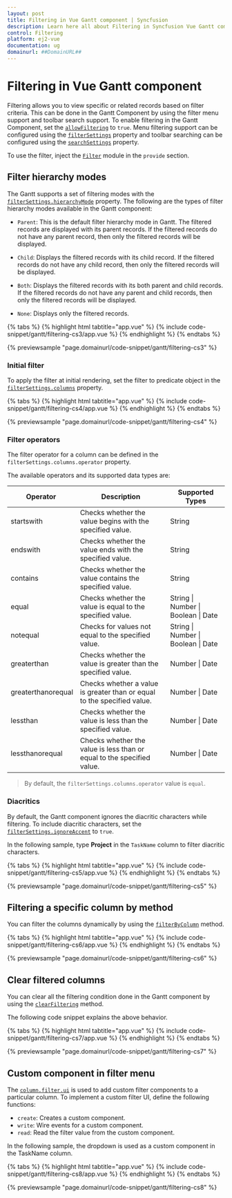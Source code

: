 ```yaml
---
layout: post
title: Filtering in Vue Gantt component | Syncfusion
description: Learn here all about Filtering in Syncfusion Vue Gantt component of Syncfusion Essential JS 2 and more.
control: Filtering 
platform: ej2-vue
documentation: ug
domainurl: ##DomainURL##
---
```


# Filtering in Vue Gantt component

Filtering allows you to view specific or related records based on filter criteria. This can be done in the Gantt Component by using the filter menu support and toolbar search support. To enable filtering in the Gantt Component, set the [`allowFiltering`](https://ej2.syncfusion.com/vue/documentation/api/gantt/#allowfiltering) to `true`. Menu filtering support can be configured using the [`filterSettings`](https://ej2.syncfusion.com/vue/documentation/api/gantt/filterSettings/) property and toolbar searching can be configured using the [`searchSettings`](https://ej2.syncfusion.com/vue/documentation/api/gantt/searchSettings/) property.

To use the filter, inject the [`Filter`](https://ej2.syncfusion.com/vue/documentation/api/gantt/#filtermodule) module in the `provide` section.

## Filter hierarchy modes

The Gantt supports a set of filtering modes with the [`filterSettings.hierarchyMode`](https://ej2.syncfusion.com/vue/documentation/api/gantt/filterSettings/#hierarchymode) property. The following are the types of filter hierarchy modes available in the Gantt component:

* `Parent`: This is the default filter hierarchy mode in Gantt. The filtered records are displayed with its parent records. If the filtered records do not have any parent record, then only the filtered records will be displayed.

* `Child`: Displays the filtered records with its child record. If the filtered records do not have any child record, then only the filtered records will be displayed.

* `Both`: Displays the filtered records with its both parent and child records. If the filtered records do not have any parent and child records, then only the filtered records will be displayed.

* `None`: Displays only the filtered records.

{% tabs %}
{% highlight html tabtitle="app.vue" %}
{% include code-snippet/gantt/filtering-cs3/app.vue %}
{% endhighlight %}
{% endtabs %}
        
{% previewsample "page.domainurl/code-snippet/gantt/filtering-cs3" %}

### Initial filter

To apply the filter at initial rendering, set the filter to predicate object in the [`filterSettings.columns`](https://ej2.syncfusion.com/vue/documentation/api/gantt/filterSettings/#columns) property.

{% tabs %}
{% highlight html tabtitle="app.vue" %}
{% include code-snippet/gantt/filtering-cs4/app.vue %}
{% endhighlight %}
{% endtabs %}
        
{% previewsample "page.domainurl/code-snippet/gantt/filtering-cs4" %}

### Filter operators

The filter operator for a column can be defined in the `filterSettings.columns.operator` property.

The available operators and its supported data types are:

Operator |Description |Supported Types
-----|-----|-----
startswith |Checks whether the value begins with the specified value. |String
endswith |Checks whether the value ends with the specified value. |String
contains |Checks whether the value contains the specified value. |String
equal |Checks whether the value is equal to the specified value. |String &#124; Number &#124; Boolean &#124; Date
notequal |Checks for values not equal to the specified value. |String &#124; Number &#124; Boolean &#124; Date
greaterthan |Checks whether the value is greater than the specified value. |Number &#124; Date
greaterthanorequal|Checks whether a value is greater than or equal to the specified value. |Number &#124; Date
lessthan |Checks whether the value is less than the specified value. |Number &#124; Date
lessthanorequal |Checks whether the value is less than or equal to the specified value. |Number &#124; Date

> By default, the `filterSettings.columns.operator` value is `equal`.

### Diacritics

By default, the Gantt component ignores the diacritic characters while filtering. To include diacritic characters, set the [`filterSettings.ignoreAccent`](https://ej2.syncfusion.com/vue/documentation/api/gantt/filterSettings/#ignoreaccent) to `true`.

In the following sample, type **Project** in the `TaskName` column to filter diacritic characters.

{% tabs %}
{% highlight html tabtitle="app.vue" %}
{% include code-snippet/gantt/filtering-cs5/app.vue %}
{% endhighlight %}
{% endtabs %}
        
{% previewsample "page.domainurl/code-snippet/gantt/filtering-cs5" %}

## Filtering a specific column by method

You can filter the columns dynamically by using the [`filterByColumn`](https://ej2.syncfusion.com/vue/documentation/api/gantt/#filterbycolumn) method.

{% tabs %}
{% highlight html tabtitle="app.vue" %}
{% include code-snippet/gantt/filtering-cs6/app.vue %}
{% endhighlight %}
{% endtabs %}
        
{% previewsample "page.domainurl/code-snippet/gantt/filtering-cs6" %}

## Clear filtered columns

You can clear all the filtering condition done in the Gantt component by using the [`clearFiltering`](https://ej2.syncfusion.com/vue/documentation/api/gantt/#clearfiltering) method.

The following code snippet explains the above behavior.

{% tabs %}
{% highlight html tabtitle="app.vue" %}
{% include code-snippet/gantt/filtering-cs7/app.vue %}
{% endhighlight %}
{% endtabs %}
        
{% previewsample "page.domainurl/code-snippet/gantt/filtering-cs7" %}

## Custom component in filter menu

The [`column.filter.ui`](https://ej2.syncfusion.com/vue/documentation/api/gantt/column/#filter) is used to add custom filter components to a particular column.
To implement a custom filter UI, define the following functions:

* `create`:  Creates a custom component.
* `write`: Wire events for a custom component.
* `read`: Read the filter value from the custom component.

In the following sample, the dropdown is used  as a custom component in the TaskName column.

{% tabs %}
{% highlight html tabtitle="app.vue" %}
{% include code-snippet/gantt/filtering-cs8/app.vue %}
{% endhighlight %}
{% endtabs %}
        
{% previewsample "page.domainurl/code-snippet/gantt/filtering-cs8" %}
